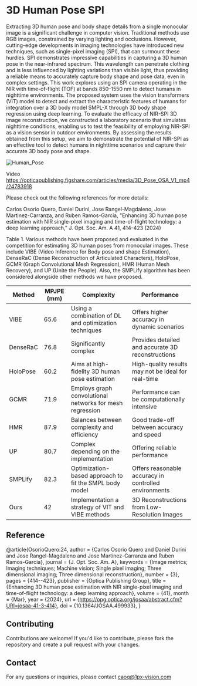# 3D Human Pose SPI

Extracting 3D human pose and body shape details from a single monocular image is a significant challenge in computer vision. Traditional methods use RGB images, constrained by varying lighting and occlusions. However, cutting-edge developments in imaging technologies have introduced new techniques, such as single-pixel imaging (SPI), that can surmount these hurdles. SPI demonstrates impressive capabilities in capturing a 3D human pose in the near-infrared spectrum. This wavelength can penetrate clothing and is less influenced by lighting variations than visible light, thus providing a reliable means to accurately capture body shape and pose data, even in complex settings. This work explores using an SPI camera operating in the NIR with time-of-flight (TOF) at bands 850–1550 nm to detect humans in nighttime environments. The proposed system uses the vision transformers (ViT) model to detect and extract the characteristic features of humans for integration over a 3D body model SMPL-X through 3D body shape regression using deep learning. To evaluate the efficacy of NIR-SPI 3D image reconstruction, we constructed a laboratory scenario that simulates nighttime conditions, enabling us to test the feasibility of employing NIR-SPI as a vision sensor in outdoor environments. By assessing the results obtained from this setup, we aim to demonstrate the potential of NIR-SPI as an effective tool to detect humans in nighttime scenarios and capture their accurate 3D body pose and shape.

![Human_Pose](https://github.com/1Px-Vision/3D_Human_Pose_SPI/assets/150855410/36a021f0-ff5d-4555-a2ce-78040db634a6)

Video
https://opticapublishing.figshare.com/articles/media/3D_Pose_OSA_V1_mp4/24783918

Please check out the following references for more details:

Carlos Osorio Quero, Daniel Durini, Jose Rangel-Magdaleno, Jose Martinez-Carranza, and Ruben Ramos-Garcia, "Enhancing 3D human pose estimation with NIR single-pixel imaging and time-of-flight technology: 
a deep learning approach," J. Opt. Soc. Am. A 41, 414-423 (2024)


Table 1. Various methods have been proposed and evaluated in the competition for estimating 3D human poses from monocular images. These include VIBE (Video Inference for Body pose and shape Estimation), DenseRaC (Dense Reconstruction of Articulated Characters), HoloPose, GCMR (Graph Convolutional Mesh Regression), HMR (Human Mesh Recovery), and UP (Unite the People). Also, the SMPLify algorithm has been considered alongside other methods we have proposed.

| Method  | MPJPE (mm) |Complexity  |Performance|
| ------------- | ------------- |------------- |------------- |
| VIBE  |65.6 |Using a combination of DL and optimization techniques |Offers higher accuracy in dynamic scenarios|
|DenseRaC |76.8 |Significantly complex |Provides detailed and accurate 3D reconstructions|
|HoloPose |60.2 |Aims at high-fidelity 3D human pose estimation |High-quality results may not be ideal for real-time|
|GCMR |71.9 |Employs graph convolutional networks for mesh regression |Performance can be computationally intensive|
|HMR |87.9 |Balances between complexity and efficiency |Good trade-off between accuracy and speed|
|UP |80.7 |Complex depending on the implementation |Offering reliable performance|
|SMPLify |82.3 |Optimization-based approach to fit the SMPL body model |Offers reasonable accuracy in controlled environments|
|Ours |42 |Implementation a strategy of VIT and VIBE methods |3D Reconstructions from Low-Resolution Images|

## Reference
@article{OsorioQuero:24,
author = {Carlos Osorio Quero and Daniel Durini and Jose Rangel-Magdaleno and Jose Martinez-Carranza and Ruben Ramos-Garcia},
journal = {J. Opt. Soc. Am. A},
keywords = {Image metrics; Imaging techniques; Machine vision; Single pixel imaging; Three dimensional imaging; Three dimensional reconstruction},
number = {3},
pages = {414--423},
publisher = {Optica Publishing Group},
title = {Enhancing 3D human pose estimation with NIR single-pixel imaging and time-of-flight technology: a deep learning approach},
volume = {41},
month = {Mar},
year = {2024},
url = {https://opg.optica.org/josaa/abstract.cfm?URI=josaa-41-3-414},
doi = {10.1364/JOSAA.499933},
}

## Contributing
Contributions are welcome! If you'd like to contribute, please fork the repository and create a pull request with your changes.

## Contact
For any questions or inquiries, please contact caoq@1px-vision.com
